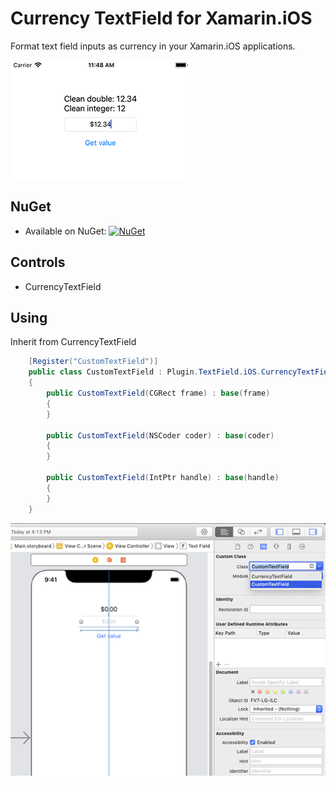 # Currency TextField for Xamarin.iOS

Format text field inputs as currency in your Xamarin.iOS applications.

![alt text](https://raw.githubusercontent.com/ihorkaralash/Xamarin-Currency-TextField/master/art/ios.png)

## NuGet
* Available on NuGet: [![NuGet](https://img.shields.io/nuget/v/IconFonts.svg?label=NuGet)](https://www.nuget.org/packages/IconFonts/)

## Controls

* CurrencyTextField

## Using

Inherit from CurrencyTextField

```csharp
    [Register("CustomTextField")]
    public class CustomTextField : Plugin.TextField.iOS.CurrencyTextField
    {
        public CustomTextField(CGRect frame) : base(frame)
        {
        }

        public CustomTextField(NSCoder coder) : base(coder)
        {
        }

        public CustomTextField(IntPtr handle) : base(handle)
        {
        }
    }
```

![alt text](https://raw.githubusercontent.com/ihorkaralash/Xamarin-Currency-TextField/master/art/textfield.png)
